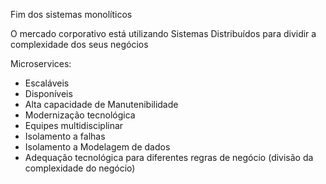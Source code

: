 Fim dos sistemas monolíticos
 
O mercado corporativo está utilizando Sistemas Distribuídos para dividir a complexidade dos seus negócios

Microservices:
 
- Escaláveis
- Disponíveis
- Alta capacidade de Manutenibilidade
- Modernização tecnológica
- Equipes multidisciplinar
- Isolamento a falhas
- Isolamento a Modelagem de dados
- Adequação tecnológica para diferentes regras de negócio (divisão da complexidade do negócio)



